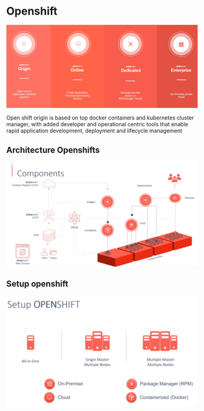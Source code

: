 # Openshift

![](./Images/opemshifflavor.png)

Open shift origin is based on top docker containers and kubernetes cluster manager, with added developer and operational centric tools that enable rapid application development, deployment and lifecycle management

## Architecture Openshifts
![](./Images/openshiftcomponents.png)

## Setup openshift

![](./Images/setupopen.png)


